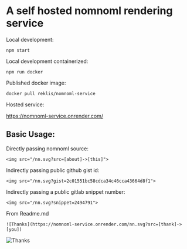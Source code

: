 # A self hosted nomnoml rendering service

Local development:

    npm start

Local development containerized:

    npm run docker

Published docker image:

    docker pull reklis/nomnoml-service

Hosted service:

https://nomnoml-service.onrender.com/


## Basic Usage:

Directly passing nomnoml source:
  
    <img src="/nn.svg?src=[about]->[this]">

Indirectly passing public github gist id:

    <img src="/nn.svg?gist=2c01551bc58cdca34c46cca43664d8f1">

Indirectly passing a public gitlab snippet number:

    <img src="/nn.svg?snippet=2494791">

From Readme.md

    ![Thanks](https://nomnoml-service.onrender.com/nn.svg?src=[thank]->[you])


![Thanks](https://nomnoml-service.onrender.com/nn.svg?src=[thank]->[you])

